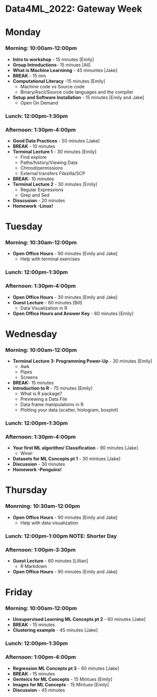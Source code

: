 # Data4ML_2022: Gateway Week

# Monday
### **Morning**: 10:00am-12:00pm
* **Intro to workshop** - 15 minutes [Emily]
* **Group Introductions**- 15 minues [All]
* **What is Machine Learninng** - 45 minuntes [Jake]
* **BREAK** - 15 min
* **Computational Literacy** -15 minutes [Emily]
  - Machine code vs Source code
  - Binary/Ascii/Source code languages and the compiler 
* **Setup and Software Installation** - 15 minutes [Emily and Jake]
  - Open On Demand
### Lunch: 12:00pm-1:30pm
### Afternoon: 1:30pm-4:00pm
* **Good Data Practices** - 50 minutes [Jake]
* **BREAK** - 10 minutes   
* **Terminal Lecture 1** - 30 minutes [Emily]
  - Find explore
  - Paths/history/Viewing Data
  - Chmod/permissions 
  - External transfers Filezilla/SCP
* **BREAK**- 10 minutes
* **Terminal Lecture 2** - 30 minutes [Emily]
   - Regular Expressions
   - Grep and Sed
* **Disscusion** - 20 minutes
* **Homework -Linux!**
# Tuesday 
### **Morning**: 10:30am-12:00pm
* **Open Office Hours** - 90 minutes [Emily and Jake]
  - Help with terminal exercises
### Lunch: 12:00pm-1:30pm
### **Afternoon**: 1:30pm-4:00pm
* **Open Office Hours** - 30 minutes [Emily and Jake]
* **Guest Lecture** - 60 minutes [Bill]
  - Data Visualization in R
* **Open Office Hours and Answer Key** - 60 minutes [Emily]

# Wednesday
### **Morning**: 10:00am-12:00pm
* **Terminal Lecture 3: Programming Power-Up** - 30 minutes [Emily]
  - Awk
  - Pipes
  - Screens
* **BREAK**- 15 minutes
* **Introduction to R** - 75 minutes [Emily]
  - What is R package?
  - Previewing a Data File
  - Data frame manipulations in R
  - Plotting your data (scatter, histogram, boxplot)
### Lunch: 12:00pm-1:30pm
### Afternoon: 1:30pm-4:00pm
* **Your first ML algorithm/ Classification** -  90 minutes [Jake]
  - Wine!
* **Datasets for ML Concepts pt 1** - 30 mintues [Jake]
* **Discussion** - 30 minutes
* **Homework -Penguins!**

# Thursday 
### Monrning: 10:30am-12:00pm
* **Open Office Hours** - 90 minutes [Emily and Jake]
  - Help with data visualization
### Lunch: 12:00pm-1:00pm NOTE: Shorter Day
### **Afternoon**: 1:00pm-3:30pm
* **Guest Lecture** - 60 minutes [Lillian]
  - R Markdown
* **Open Office Hours** - 90 minutes [Emily and Jake]

# Friday
### **Morning**: 10:00am-12:00pm
* **Unsupervised Learning ML Concepts pt 2** - 60 minutes [Jake]
* **BREAK** - 15 minutes
* **Clustering example** - 45 minutes [Jake]
### Lunch: 12:00pm-1:30pm
### **Afternoon**: 1:00pm-4:00pm
* **Regression ML Concepts pt 3** - 60 minutes [Jake]
* **BREAK** - 15 minutes
* **Genteics for ML Concepts** - 15 Mintues [Emily]
* **Images for ML Concepts** - 15 Mintues [Emily]
* **Discussion** - 45 minutes 
